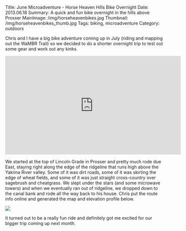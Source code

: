 Title: June Microadventure - Horse Heaven Hills Bike Overnight
Date: 2013.06.18
Summary: A quick and fun bike overnight in the hills above Prosser
MainImage: /img/horseheavenbikes.jpg
Thumbnail: /img/horseheavenbikes_thumb.jpg
Tags: biking, microadventure
Category: outdoors

Chris and I have a big bike adventure coming up in July (riding and mapping out the WaMBR Trail) so we decided to do a shorter overnight trip to test out some gear and work out any kinks.

<p>
<iframe width="560" height="315" src="https://www.youtube.com/embed/KEqykNXkrBc?rel=0" frameborder="0" allow="accelerometer; autoplay; encrypted-media; gyroscope; picture-in-picture" allowfullscreen></iframe>
</p>

We started at the top of Lincoln Grade in Prosser and pretty much rode due East, staying right along the edge of the ridgeline that runs high above the Yakima River valley. Some of it was dirt roads, some of it was skirting the edge of wheat fields, and some of it was just straight cross-country over sagebrush and cheatgrass. We slept under the stars (and some microwave towers) and when we eventually ran out of ridgeline, we dropped down to the canal bank and rode all the way back to his house. Chris put the route info online and generated the map and elevation profile below.

<p><img src="/img/outdoors/track.jpg" class="smallimg" /></p>

It turned out to be a really fun ride and definitely got me excited for our bigger trip coming up next month.
